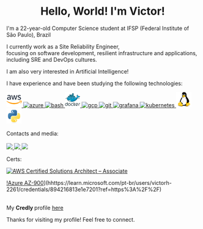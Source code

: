 <h1 align="center">Hello, World! I'm Victor!</h1>

I'm a 22-year-old Computer Science student at IFSP (Federal Institute of São Paulo), Brazil <br>

I currently work as a Site Reliability Engineer, <br>
focusing on software development, resilient infrastructure and applications, including SRE and DevOps cultures. <br>

I am also very interested in Artificial Intelligence! <br>

I have experience and have been studying the following technologies:<br/>
<p align="left"> <a href="https://aws.amazon.com" target="_blank" rel="noreferrer"> <img src="https://raw.githubusercontent.com/devicons/devicon/master/icons/amazonwebservices/amazonwebservices-original-wordmark.svg" alt="aws" width="40" height="40"/> </a> <a href="https://azure.microsoft.com/en-in/" target="_blank" rel="noreferrer"> <img src="https://www.vectorlogo.zone/logos/microsoft_azure/microsoft_azure-icon.svg" alt="azure" width="40" height="40"/> </a> <a href="https://www.gnu.org/software/bash/" target="_blank" rel="noreferrer"> <img src="https://www.vectorlogo.zone/logos/gnu_bash/gnu_bash-icon.svg" alt="bash" width="40" height="40"/> </a> <a href="https://www.docker.com/" target="_blank" rel="noreferrer"> <img src="https://raw.githubusercontent.com/devicons/devicon/master/icons/docker/docker-original-wordmark.svg" alt="docker" width="40" height="40"/> </a> <a href="https://cloud.google.com" target="_blank" rel="noreferrer"> <img src="https://www.vectorlogo.zone/logos/google_cloud/google_cloud-icon.svg" alt="gcp" width="40" height="40"/> </a> <a href="https://git-scm.com/" target="_blank" rel="noreferrer"> <img src="https://www.vectorlogo.zone/logos/git-scm/git-scm-icon.svg" alt="git" width="40" height="40"/> </a> <a href="https://grafana.com" target="_blank" rel="noreferrer"> <img src="https://www.vectorlogo.zone/logos/grafana/grafana-icon.svg" alt="grafana" width="40" height="40"/> </a> <a href="https://kubernetes.io" target="_blank" rel="noreferrer"> <img src="https://www.vectorlogo.zone/logos/kubernetes/kubernetes-icon.svg" alt="kubernetes" width="40" height="40"/> </a> <a href="https://www.linux.org/" target="_blank" rel="noreferrer"> <img src="https://raw.githubusercontent.com/devicons/devicon/master/icons/linux/linux-original.svg" alt="linux" width="40" height="40"/> </a> <a href="https://www.python.org" target="_blank" rel="noreferrer"> <img src="https://raw.githubusercontent.com/devicons/devicon/master/icons/python/python-original.svg" alt="python" width="40" height="40"/> </a> </p>


Contacts and media: <br/>
<a href="mailto:victordev1337@gmail.com" target="_blank">
  <br/><img src="https://img.shields.io/badge/Gmail-D14836?style=for-the-badge&logo=gmail&logoColor=white">
  </img>
</a>
 <a href="https://discordapp.com/users/362048100887429121" target="_blank">
  <img src="https://img.shields.io/badge/Discord-7289DA?style=for-the-badge&logo=discord&logoColor=white">
</img>
</a>
<a href="https://www.linkedin.com/in/victorhdeveloper" target="_blank">
  <img src="https://img.shields.io/badge/LinkedIn-0077B5?style=for-the-badge&logo=linkedin&logoColor=white">
  </img>
</a>

Certs:

[![AWS Certified Solutions Architect – Associate](https://images.credly.com/size/80x80/images/0e284c3f-5164-4b21-8660-0d84737941bc/image.png)](https://www.credly.com/users/victor-hugo.38ff20a4)



[!Azure AZ-900](https://learn.microsoft.com/media/learn/certification/badges/microsoft-certified-fundamentals-badge.svg)](hhttps://learn.microsoft.com/pt-br/users/victorh-2261/credentials/894216813e1e7201?ref=https%3A%2F%2F)



<br>My <strong> Credly </strong> profile <a href="https://www.credly.com/users/victor-hugo.38ff20a4">here</a> <br>


Thanks for visiting my profile! Feel free to connect.

